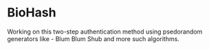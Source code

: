 # BioHash

Working on this two-step authentication method using psedorandom generators like - Blum Blum Shub and more such algorithms.
